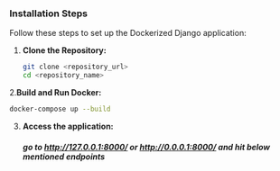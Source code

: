 ### Installation Steps

Follow these steps to set up the Dockerized Django application:

1. **Clone the Repository:**
   ```bash
   git clone <repository_url>
   cd <repository_name>
   ```

2.**Build and Run Docker:**
  ```bash
  docker-compose up --build
 ```

3. **Access the application:**
   ##### go to http://127.0.0.1:8000/ or http://0.0.0.1:8000/ and hit below mentioned endpoints


